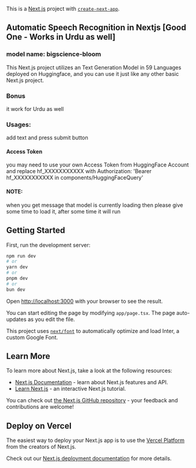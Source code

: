 This is a [Next.js](https://nextjs.org/) project with [`create-next-app`](https://github.com/vercel/next.js/tree/canary/packages/create-next-app).
## Automatic Speech Recognition in Nextjs [Good One - Works in Urdu as well]
### model name: bigscience-bloom

This Next.js project utilizes an Text Generation Model in 59 Languages deployed on Huggingface, and you can use it just like any other basic Next.js project.


### Bonus

it work for Urdu as well

### Usages:
add text and press submit button

#### Access Token
you may need to use your own Access Token from HuggingFace Account and replace hf_XXXXXXXXXXX with Authorization: 'Bearer hf_XXXXXXXXXXX in components/HuggingFaceQuery'

#### NOTE:
when you get message that model is currently loading then please give some time to load it, after some time it will run  

## Getting Started

First, run the development server:

```bash
npm run dev
# or
yarn dev
# or
pnpm dev
# or
bun dev
```

Open [http://localhost:3000](http://localhost:3000) with your browser to see the result.

You can start editing the page by modifying `app/page.tsx`. The page auto-updates as you edit the file.

This project uses [`next/font`](https://nextjs.org/docs/basic-features/font-optimization) to automatically optimize and load Inter, a custom Google Font.

## Learn More

To learn more about Next.js, take a look at the following resources:

- [Next.js Documentation](https://nextjs.org/docs) - learn about Next.js features and API.
- [Learn Next.js](https://nextjs.org/learn) - an interactive Next.js tutorial.

You can check out [the Next.js GitHub repository](https://github.com/vercel/next.js/) - your feedback and contributions are welcome!

## Deploy on Vercel

The easiest way to deploy your Next.js app is to use the [Vercel Platform](https://vercel.com/new?utm_medium=default-template&filter=next.js&utm_source=create-next-app&utm_campaign=create-next-app-readme) from the creators of Next.js.

Check out our [Next.js deployment documentation](https://nextjs.org/docs/deployment) for more details.

